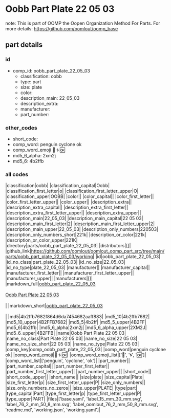 # Oobb Part Plate 22 05 03  

note: This is part of OOMP the Oopen Organization Method For Parts. For more details: https://github.com/oomlout/oomp_base

##  part details





### id
* oomp_id: oobb_part_plate_22_05_03
  * classification: oobb
  * type: part
  * size: plate
  * color: 
  * description_main: 22_05_03
  * description_extra: 
  * manufacturer: 
  * part_number: 

### other_codes
* short_code: 
* oomp_word: penguin cyclone ok
* oomp_word_emoji :penguin: :cyclone: :ok:
* md5_6_alpha: 2xm2j
* md5_6: 4b2ffb

### all codes 
|classification|oobb|
|classification_capital|Oobb|
|classification_first_letter|o|
|classification_first_letter_upper|O|
|classification_upper|OOBB|
|color||
|color_capital||
|color_first_letter||
|color_first_letter_upper||
|color_upper||
|description_extra||
|description_extra_capital||
|description_extra_first_letter||
|description_extra_first_letter_upper||
|description_extra_upper||
|description_main|22_05_03|
|description_main_capital|22 05 03|
|description_main_first_letter|2|
|description_main_first_letter_upper|2|
|description_main_upper|22_05_03|
|description_only_numbers|220503|
|description_only_numbers_short|221k|
|description_or_color|221k|
|description_or_color_upper|221K|
|directory|parts/oobb_part_plate_22_05_03|
|distributors|[]|
|github_link|https://github.com/oomlout/oomlout_oomp_part_src/tree/main/parts/oobb_part_plate_22_05_03/working|
|id|oobb_part_plate_22_05_03|
|id_no_class|part_plate_22_05_03|
|id_no_size|22_05_03|
|id_no_type|plate_22_05_03|
|manufacturer||
|manufacturer_capital||
|manufacturer_first_letter||
|manufacturer_first_letter_upper||
|manufacturer_upper||
|manufacturers|[]|
|markdown_full|[oobb_part_plate_22_05_03](https://github.com/oomlout/oomlout_oomp_part_src/tree/main/parts/oobb_part_plate_22_05_03/working)<br>[](https://github.com/oomlout/oomlout_oomp_part_src/tree/main/parts/oobb_part_plate_22_05_03/working)<br>[Oobb Part Plate 22 05 03](https://github.com/oomlout/oomlout_oomp_part_src/tree/main/parts/oobb_part_plate_22_05_03/working)<br><br>|
|markdown_short|[oobb_part_plate_22_05_03](https://github.com/oomlout/oomlout_oomp_part_src/tree/main/parts/oobb_part_plate_22_05_03/working)<br><br>|
|md5|4b2ffb7682f864d6da7454682aaff883|
|md5_10|4b2ffb7682|
|md5_10_upper|4B2FFB7682|
|md5_5|4b2ff|
|md5_5_upper|4B2FF|
|md5_6|4b2ffb|
|md5_6_alpha|2xm2j|
|md5_6_alpha_upper|2XM2J|
|md5_6_upper|4B2FFB|
|name|Oobb Part Plate 22 05 03|
|name_no_class|Part Plate 22 05 03|
|name_no_size|22 05 03|
|name_no_size_short|22 05 03|
|name_no_type|Plate 22 05 03|
|oomp_key|oomp_oobb_part_plate_22_05_03|
|oomp_word|penguin cyclone ok|
|oomp_word_emoji|:penguin: :cyclone: :ok:|
|oomp_word_emoji_list|[':penguin:', ':cyclone:', ':ok:']|
|oomp_word_list|['penguin', 'cyclone', 'ok']|
|part_number||
|part_number_capital||
|part_number_first_letter||
|part_number_first_letter_upper||
|part_number_upper||
|short_code||
|short_code_upper||
|short_name||
|size|plate|
|size_capital|Plate|
|size_first_letter|p|
|size_first_letter_upper|P|
|size_only_numbers||
|size_only_numbers_no_zeros||
|size_upper|PLATE|
|type|part|
|type_capital|Part|
|type_first_letter|p|
|type_first_letter_upper|P|
|type_upper|PART|
|files|['base.yaml', 'label_15_mm_30_mm.svg', 'label_76_2_mm_50_8_mm.svg', 'label_oomlout_76_2_mm_50_8_mm.svg', 'readme.md', 'working.json', 'working.yaml']|
